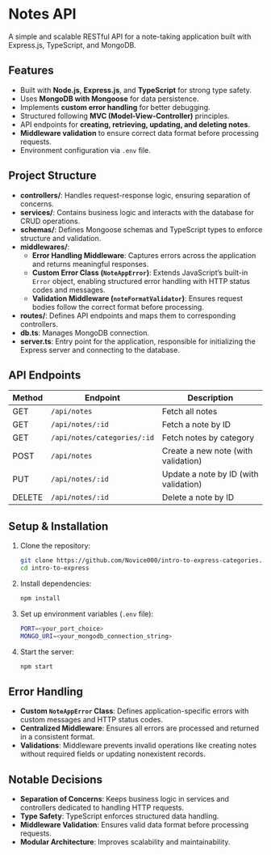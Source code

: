 # Notes API

A simple and scalable RESTful API for a note-taking application built with Express.js, TypeScript, and MongoDB.

## Features

- Built with **Node.js**, **Express.js**, and **TypeScript** for strong type safety.
- Uses **MongoDB with Mongoose** for data persistence.
- Implements **custom error handling** for better debugging.
- Structured following **MVC (Model-View-Controller)** principles.
- API endpoints for **creating, retrieving, updating, and deleting notes**.
- **Middleware validation** to ensure correct data format before processing requests.
- Environment configuration via `.env` file.

## Project Structure

- **controllers/**: Handles request-response logic, ensuring separation of concerns.
- **services/**: Contains business logic and interacts with the database for CRUD operations.
- **schemas/**: Defines Mongoose schemas and TypeScript types to enforce structure and validation.
- **middlewares/**:
  - **Error Handling Middleware**: Captures errors across the application and returns meaningful responses.
  - **Custom Error Class (`NoteAppError`)**: Extends JavaScript’s built-in `Error` object, enabling structured error handling with HTTP status codes and messages.
  - **Validation Middleware (`noteFormatValidator`)**: Ensures request bodies follow the correct format before processing.
- **routes/**: Defines API endpoints and maps them to corresponding controllers.
- **db.ts**: Manages MongoDB connection.
- **server.ts**: Entry point for the application, responsible for initializing the Express server and connecting to the database.

## API Endpoints

| Method | Endpoint           | Description |
|--------|-------------------|-------------|
| GET    | `/api/notes`      | Fetch all notes |
| GET    | `/api/notes/:id`  | Fetch a note by ID |
| GET    | `/api/notes/categories/:id` | Fetch notes by category |
| POST   | `/api/notes`      | Create a new note (with validation) |
| PUT    | `/api/notes/:id`  | Update a note by ID (with validation) |
| DELETE | `/api/notes/:id`  | Delete a note by ID |

## Setup & Installation

1. Clone the repository:

   ```sh
   git clone https://github.com/Novice000/intro-to-express-categories.git
   cd intro-to-express
   ```

2. Install dependencies:

   ```sh
   npm install
   ```

3. Set up environment variables (`.env` file):

   ```sh
   PORT=<your_port_choice>
   MONGO_URI=<your_mongodb_connection_string>
   ```

4. Start the server:

   ```sh
   npm start
   ```

## Error Handling

- **Custom `NoteAppError` Class**: Defines application-specific errors with custom messages and HTTP status codes.
- **Centralized Middleware**: Ensures all errors are processed and returned in a consistent format.
- **Validations**: Middleware prevents invalid operations like creating notes without required fields or updating nonexistent records.

## Notable Decisions

- **Separation of Concerns**: Keeps business logic in services and controllers dedicated to handling HTTP requests.
- **Type Safety**: TypeScript enforces structured data handling.
- **Middleware Validation**: Ensures valid data format before processing requests.
- **Modular Architecture**: Improves scalability and maintainability.